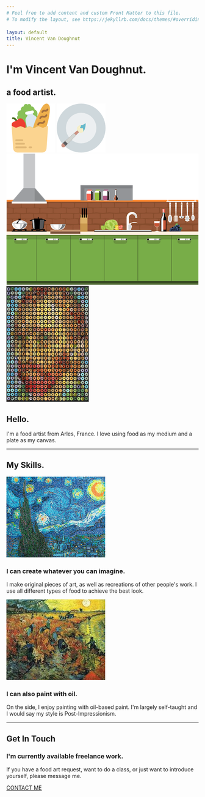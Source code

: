 ```yaml
---
# Feel free to add content and custom Front Matter to this file.
# To modify the layout, see https://jekyllrb.com/docs/themes/#overriding-theme-defaults

layout: default
title: Vincent Van Doughnut
---
```

<div class="top-container">
    <h1>I'm Vincent Van Doughnut.</h1>
    <h2>a food artist.</h2>
    <div class="floating-images">
      <img class="plate" src="assets/images/groceries .png" alt="groceries-img">
      <img class="groceries" src="assets/images/Plate-brush.png" alt="plate-img">
    </div>
    <img class="kitchen" src="assets/images/full-kitchen.png" alt="kitchen-img">
  </div>

  <div class="middle-container">
    <div class="profile">
      <img class="profile-pic" src="assets/images/Vincent Van Donut.png" alt="">
      <h2>Hello.</h2>
      <p class="intro">I'm a food artist from Arles, France. I love using food as my medium and a plate as my canvas.</p>
    </div>
    <hr>
    <div class="skills">
      <h2>My Skills.</h2>
      <div class="skill-row">
        <img class="food-skill" src="assets/images/Starry Night Jelly Beans.jpg" alt="starry-night-jellybeans">
        <div class="text-align">
          <h3>I can create whatever you can imagine.</h3>
          <p class="food-descript">I make original pieces of art, as well as recreations of other people's work. I use all different types of food to achieve the best look.</p>
        </div>
      </div>
      <div class="skill-row2">
        <img class="art-skill" src="assets/images/Red Vineyard.jpg" alt="red-vineyard-vg">
        <div class="text-align">
          <h3>I can also paint with oil.</h3>
          <p class="art-descript">On the side, I enjoy painting with oil-based paint. I'm largely self-taught and I would say my style is Post-Impressionism.</p>
        </div>
      </div>
    </div>
    <hr>
    <div class="contact-me">
      <h2>Get In Touch</h2>
      <h3>I'm currently available freelance work.</h3>
      <p>If you have a food art request, want to do a class, or just want to introduce yourself, please message me.</p>
      <a class="butn" href="mailto:name@email.com">CONTACT ME</a>
    </div>
  </div>
